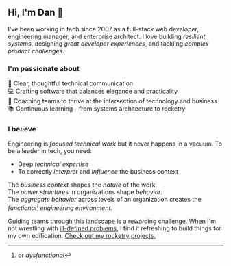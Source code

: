## Hi, I'm Dan :wave:

I've been working in tech since 2007 as a full-stack web developer, engineering manager, and enterprise architect. I love building _resilient systems_, designing _great developer experiences_, and tackling _complex product challenges_.

### I'm passionate about

:notebook: Clear, thoughtful technical communication  
:computer: Crafting software that balances elegance and practicality  
:dart: Coaching teams to thrive at the intersection of technology and business  
:books: Continuous learning—from systems architecture to rocketry

### I believe

Engineering is _focused technical work_ but it never happens in a vacuum.
To be a leader in tech, you need:

- Deep _technical expertise_
- To correctly _interpret_ and _influence_ the business context

The _business context_ shapes the _nature_ of the work.  
The _power structures_ in organizations shape _behavior_.  
The _aggregate behavior_ across levels of an organization creates the _functional[^1] engineering environment_.

Guiding teams through this landscape is a rewarding challenge.
When I'm not wrestling with [ill-defined problems][1], I find it refreshing to build things for my own edification.
[Check out my rocketry projects.][2]

[^1]: or _dysfunctional_

[1]: https://en.wikipedia.org/wiki/Problem_solving#:~:text=Well%2Ddefined%20problems%20have%20specific%20end%20goals%20and%20clearly%20expected%20solutions%2C%20while%20ill%2Ddefined%20problems%20do%20not.
[2]: https://rocketlabdelta.com/
